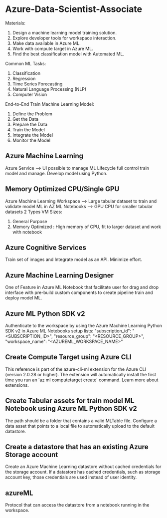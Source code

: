 # Azure-Data-Scientist-Associate

Materials:
1. Design a machine learning model training solution.
2. Explore developer tools for workspace interaction.
3. Make data available in Azure ML.
4. Work with compute target in Azure ML.
5. Find the best classification model with Automated ML.

Common ML Tasks:
1. Classification
2. Regression
3. Time Series Forecasting
4. Natural Language Processing (NLP)
5. Computer Vision

End-to-End Train Machine Learning Model:
1. Define the Problem
2. Get the Data
3. Prepare the Data
4. Train the Model
5. Integrate the Model
6. Monitor the Model

## Azure Machine Learning
Azure Service --> UI possible to manage ML Lifecycle full control train model and manage. Develop model using Python.

## Memory Optimized CPU/Single GPU
Azure Machine Learning Workspace --> Large tabular dataset to train and validate model ML in AZ ML Notebooks --> GPU 
CPU for smaller tabular datasets
2 Types VM Sizes:
1. General Purpose
2. Memory Optimized : High memory of CPU, fit to larger dataset and work with notebook

## Azure Cognitive Services
Train set of images and Integrate model as an API. Minimize effort.

## Azure Machine Learning Designer
One of Feature in Azure ML Notebook that facilitate user for drag and drop interface with pre-build custom components to create pipeline train and deploy model ML.

## Azure ML Python SDK v2
Authenticate to the workspace by using the Azure Machine Learning Python SDK v2 in Azure ML Notebooks setup lists:
"subscription_id": "<SUBSCRIPTION_ID>",
"resource_group": "<RESOURCE_GROUP>",
"workspace_name": "<AZUREML_WORKSPACE_NAME>"

## Create Compute Target using Azure CLI
This reference is part of the azure-cli-ml extension for the Azure CLI (version 2.0.28 or higher). 
The extension will automatically install the first time you run an 'az ml computetarget create' command. Learn more about extensions.

## Create Tabular assets for train model ML Notebook using Azure ML Python SDK v2
The path should be a folder that contains a valid MLTable file.
Configure a data asset that points to a local file to automatically upload to the default datastore.

## Create a datastore that has an existing Azure Storage account
Create an Azure Machine Learning datastore without cached credentials for the storage account. 
If a datastore has cached credentials, such as storage account key, those credentials are used instead of user identity.

## azureML
Protocol that can access the datastore from a notebook running in the workspace.
